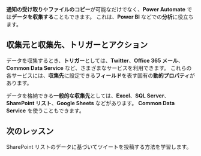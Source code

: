 **通知の受け取り**や**ファイルのコピー**が可能なだけでなく、**Power Automate** では**データを収集する**こともできます。  これは、**Power BI** などでの**分析**に役立ちます。  

## <a name="sources-and-destinations-triggers-and-actions"></a>収集元と収集先、トリガーとアクション
データを収集するとき、**トリガー**としては、**Twitter**、**Office 365 メール**、**Common Data Service** など、さまざまなサービスを利用できます。  これらの各サービスには、**収集先**に設定できる**フィールド**を表す固有の**動的プロパティ**があります。

データを格納できる**一般的な収集先**としては、**Excel**、**SQL Server**、**SharePoint リスト**、**Google Sheets** などがあります。  **Common Data Service** を使うこともできます。

## <a name="next-lesson"></a>次のレッスン
SharePoint リストのデータに基づいてツイートを投稿する方法を学習します。 

